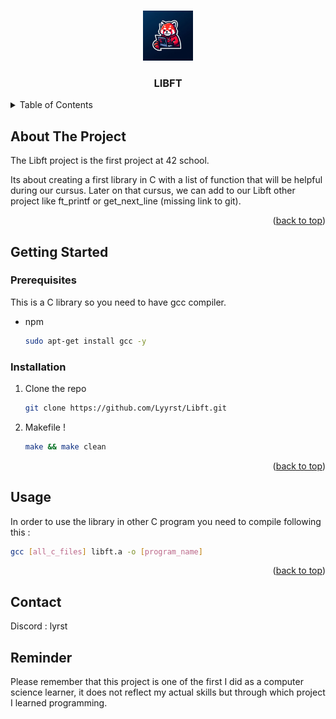 <!-- Improved compatibility of back to top link: See: https://github.com/othneildrew/Best-README-Template/pull/73 -->
<a name="readme-top"></a>
<!--
*** Thanks for checking out the Best-README-Template. If you have a suggestion
*** that would make this better, please fork the repo and create a pull request
*** or simply open an issue with the tag "enhancement".
*** Don't forget to give the project a star!
*** Thanks again! Now go create something AMAZING! :D
-->



<!-- PROJECT SHIELDS -->
<!--
*** I'm using markdown "reference style" links for readability.
*** Reference links are enclosed in brackets [ ] instead of parentheses ( ).
*** See the bottom of this document for the declaration of the reference variables
*** for contributors-url, forks-url, etc. This is an optional, concise syntax you may use.
*** https://www.markdownguide.org/basic-syntax/#reference-style-links
-->


<!-- PROJECT LOGO -->
<br />
<div align="center">
  <a href="https://github.com/othneildrew/Best-README-Template">
    <img src="logo/Redfox_coding.jpg" alt="Logo" width="80" height="80">
  </a>

  <h3 align="center">LIBFT</h3>



</div>


<!-- TABLE OF CONTENTS -->
<details>
  <summary>Table of Contents</summary>
  <ol>
    <li>
      <a href="#about-the-project">About The Project</a>
    </li>
    <li>
      <a href="#getting-started">Getting Started</a>
      <ul>
        <li><a href="#installation">Installation</a></li>
      </ul>
    </li>
    <li><a href="#contact">Contact</a></li>
  </ol>
</details>



<!-- ABOUT THE PROJECT -->
## About The Project

The Libft project is the first project at 42 school.

Its about creating a first library in C with a list of function that will be helpful during our cursus.
Later on that cursus, we can add to our Libft other project like ft_printf or get_next_line (missing link to git).

<p align="right">(<a href="#readme-top">back to top</a>)</p>


<!-- GETTING STARTED -->
## Getting Started

### Prerequisites

This is a C library so you need to have gcc compiler.
* npm
  ```sh
  sudo apt-get install gcc -y
  ```

### Installation

1. Clone the repo
   ```sh
   git clone https://github.com/Lyyrst/Libft.git
2. Makefile !
   ```sh
   make && make clean
   ```
<p align="right">(<a href="#readme-top">back to top</a>)</p>



<!-- USAGE EXAMPLES -->
## Usage

In order to use the library in other C program you need to compile following this :
```sh
gcc [all_c_files] libft.a -o [program_name]
```
<p align="right">(<a href="#readme-top">back to top</a>)</p>

<!-- CONTACT -->
## Contact

Discord : lyrst

## Reminder

Please remember that this project is one of the first I did as a computer science learner, it does not reflect my actual skills but through which project I learned programming.
